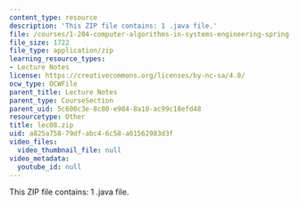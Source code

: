 ```yaml
---
content_type: resource
description: 'This ZIP file contains: 1 .java file.'
file: /courses/1-204-computer-algorithms-in-systems-engineering-spring-2010/a825a75879dfabc46c58a01562983d3f_lec08.zip
file_size: 1722
file_type: application/zip
learning_resource_types:
- Lecture Notes
license: https://creativecommons.org/licenses/by-nc-sa/4.0/
ocw_type: OCWFile
parent_title: Lecture Notes
parent_type: CourseSection
parent_uid: 5c600c3e-8c80-e984-8a10-ac99c18efd48
resourcetype: Other
title: lec08.zip
uid: a825a758-79df-abc4-6c58-a01562983d3f
video_files:
  video_thumbnail_file: null
video_metadata:
  youtube_id: null
---
```

This ZIP file contains: 1 .java file.